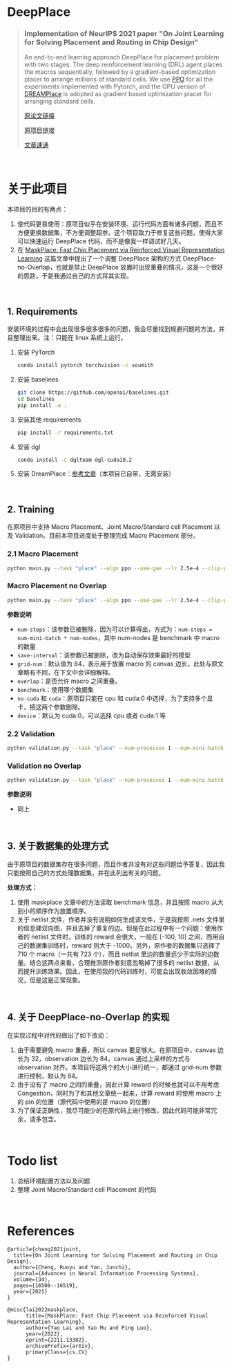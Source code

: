 # DeepPlace

>### Implementation of NeurIPS 2021 paper "On Joint Learning for Solving Placement and Routing in Chip Design"
>An end-to-end learning approach DeepPlace for placement problem with two stages. The deep reinforcement learning (DRL) agent places the macros sequentially, followed by a gradient-based optimization placer to arrange millions of standard cells. We use [PPO](https://github.com/ikostrikov/pytorch-a2c-ppo-acktr-gail) for all the experiments implemented with Pytorch, and the GPU version of
[DREAMPlace](https://github.com/limbo018/DREAMPlace) is adopted as gradient based optimization placer for arranging standard cells.
> 
> [原论文链接](https://arxiv.org/abs/2111.00234)
> 
> [原项目链接](https://github.com/Thinklab-SJTU/EDA-AI/tree/main/DeepPlace)
> 
> [文章速通](https://blog.csdn.net/SP_FA/article/details/134083867?csdn_share_tail=%7B%22type%22%3A%22blog%22%2C%22rType%22%3A%22article%22%2C%22rId%22%3A%22134083867%22%2C%22source%22%3A%22SP_FA%22%7D)

<br>

# 关于此项目

本项目的目的有两点：

1. 使代码更易使用：原项目似乎在安装环境、运行代码方面有诸多问题，而且不方便更换数据集，不方便调整超参。这个项目致力于修复这些问题，使得大家可以快速运行 DeepPlace 代码，而不是像我一样调试好几天。
2. 在 [MaskPlace: Fast Chip Placement via Reinforced Visual Representation Learning](https://arxiv.org/abs/2211.13382) 这篇文章中提出了一个调整 DeepPlace 架构的方式 DeepPlace-no-Overlap，也就是禁止 DeepPlace 放置时出现重叠的情况，这是一个很好的思路，于是我通过自己的方式将其实现。

<br>

## 1. Requirements
安装环境的过程中会出现很多很多很多的问题，我会尽量找到规避问题的方法，并且整理出来。注：只能在 linux 系统上运行。

1. 安装 PyTorch
    ```bash
    conda install pytorch torchvision -c soumith
    ```
2. 安装 baselines
    ```bash
    git clone https://github.com/openai/baselines.git
    cd baselines
    pip install -e .
    ```
3. 安装其他 requirements
    ```bash
    pip install -r requirements.txt
    ```
4. 安装 dgl
    ```bash
    conda install -c dglteam dgl-cuda10.2
    ```
5. 安装 DreamPlace：[参考文章](https://blog.csdn.net/SP_FA/article/details/134887441?spm=1001.2014.3001.5501)（本项目已自带，无需安装）

<br>

## 2. Training

在原项目中支持 Macro Placement、Joint Macro/Standard cell Placement 以及 Validation。目前本项目进度处于整理完成 Macro Placement 部分。

### 2.1 Macro Placement

```bash
python main.py --task "place" --algo ppo --use-gae --lr 2.5e-4 --clip-param 0.1 --value-loss-coef 0.5 --num-processes 1 --num-mini-batch 4 --log-interval 1 --use-linear-lr-decay --entropy-coef 0.01 --grid-num 84 --overlap --benchmark "adaptec3"
```

### Macro Placement no Overlap

```bash
python main.py --task "place" --algo ppo --use-gae --lr 2.5e-4 --clip-param 0.1 --value-loss-coef 0.5 --num-processes 1 --num-mini-batch 4 --log-interval 1 --use-linear-lr-decay --entropy-coef 0.01 --grid-num 84 --benchmark "adaptec3"
```

**参数说明**

- `num-steps`：该参数已被删除，因为可以计算得出，方式为：`num-steps = num-mini-batch * num-nodes`，其中 num-nodes 是 benchmark 中 macro 的数量
- `save-interval`：该参数已被删除，改为自动保存效果最好的模型
- `grid-num`：默认值为 84，表示用于放置 macro 的 canvas 边长，此处与原文章略有不同，在下文中会详细解释。
- `overlap`：是否允许 macro 之间重叠。
- `benchmark`：使用哪个数据集
- `no-cuda` 和 `cuda`：原项目只能在 cpu 和 cuda:0 中选择，为了支持多个显卡，把这两个参数删除。
- `device`：默认为 cuda:0，可以选择 cpu 或者 cuda:1 等

### 2.2 Validation
```bash
python validation.py --task "place" --num-processes 1 --num-mini-batch 1 --lr 2.5e-4 --clip-param 0.1 --value-loss-coef 0.5 --entropy-coef 0.01 --grid-num 84 --overlap --benchmark "adaptec3"
```

### Validation no Overlap

```bash
python validation.py --task "place" --num-processes 1 --num-mini-batch 1 --lr 2.5e-4 --clip-param 0.1 --value-loss-coef 0.5 --entropy-coef 0.01 --grid-num 84 --benchmark "adaptec3"
```

**参数说明**
- 同上


[//]: # (### Joint Macro/Standard cell Placement)

[//]: # ()
[//]: # (```bash)

[//]: # (python DeepPlace/main.py --task "fullplace" --algo ppo --use-gae --lr 2.5e-4 --clip-param 0.1 --value-loss-coef 0.5 --num-processes 1 --num-steps 2840 --num-mini-batch 4 --log-interval 1 --use-linear-lr-decay --entropy-coef 0.01)

[//]: # (```)

<br>

## 3. 关于数据集的处理方式

由于原项目的数据集存在很多问题，而且作者并没有对这些问题给予答复，因此我只能按照自己的方式处理数据集，并在此列出有关的问题。

**处理方式：**
1. 使用 maskplace 文章中的方法读取 benchmark 信息，并且按照 macro 从大到小的顺序作为放置顺序。
2. 关于 netlist 文件，作者并没有说明如何生成该文件，于是我按照 .nets 文件里的信息建双向图，并且去掉了重复的边。但是在此过程中有一个问题：使用作者的 netlist 文件时，训练的 reward 会很大，一般在 [-100, 10] 之间，而用自己的数据集训练时，reward 则大于 -1000。另外，原作者的数据集只选择了 710 个 macro（一共有 723 个），而且 netlist 里边的数量远少于实际的边数量。结合这两点来看，合理推测原作者刻意忽略掉了很多的 netlist 数据，从而提升训练效果。因此，在使用我的代码训练时，可能会出现收敛困难的情况，但是这是正常现象。

<br>

## 4. 关于 DeepPlace-no-Overlap 的实现
在实现过程中对代码做出了如下改动：
1. 由于需要避免 macro 重叠，所以 canvas 要足够大。在原项目中，canvas 边长为 32，observation 边长为 84，canvas 通过上采样的方式与 observation 对齐。本项目将这两个的大小进行统一，都通过 grid-num 参数进行控制，默认为 84。
2. 由于没有了 macro 之间的重叠，因此计算 reward 的时候也就可以不用考虑 Congestion，同时为了和其他文章统一起来，计算 reward 时使用 macro 上的 pin 的位置（源代码中使用的是 macro 的位置）
3. 为了保证正确性，我尽可能少的在原代码上进行修改，因此代码可能非常冗余，请多包含。

<br>

# Todo list
1. 总结环境配置方法以及问题
2. 整理 Joint Macro/Standard cell Placement 的代码

<br>

# References

```
@article{cheng2021joint,
  title={On Joint Learning for Solving Placement and Routing in Chip Design},
  author={Cheng, Ruoyu and Yan, Junchi},
  journal={Advances in Neural Information Processing Systems},
  volume={34},
  pages={16508--16519},
  year={2021}
}
```

```
@misc{lai2022maskplace,
      title={MaskPlace: Fast Chip Placement via Reinforced Visual Representation Learning}, 
      author={Yao Lai and Yao Mu and Ping Luo},
      year={2022},
      eprint={2211.13382},
      archivePrefix={arXiv},
      primaryClass={cs.CV}
}
```
